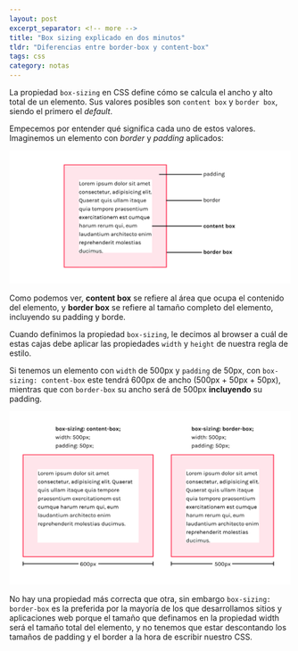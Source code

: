 ```yaml
---
layout: post
excerpt_separator: <!-- more -->
title: "Box sizing explicado en dos minutos"
tldr: "Diferencias entre border-box y content-box"
tags: css
category: notas
---
```


La propiedad ```box-sizing``` en CSS define cómo se calcula el ancho y alto total de un elemento. Sus valores posibles son ```content box``` y ```border box```, siendo el primero el *default*.

Empecemos por entender qué significa cada uno de estos valores. Imaginemos un elemento con *border* y *padding* aplicados:

![Ilustración que muestra la caja del contenido y la caja del borde en un elemento](/assets/img/posts/box-sizing-example.png)

Como podemos ver, **content box** se refiere al área que ocupa el contenido del elemento, y **border box** se refiere al tamaño completo del elemento, incluyendo su padding y borde.

Cuando definimos la propiedad ```box-sizing```, le decimos al browser a cuál de estas cajas debe aplicar las propiedades ```width``` y ```height``` de nuestra regla de estilo.

Si tenemos un elemento con ```width``` de 500px y ```padding``` de 50px, con ```box-sizing: content-box``` este tendrá 600px de ancho (500px + 50px + 50px), mientras que con ```border-box``` su ancho será de 500px **incluyendo** su padding.

![Comparativa entre brder-box y content-box](/assets/img/posts/box-sizing-example-2.png)

No hay una propiedad más correcta que otra, sin embargo ```box-sizing: border-box``` es la preferida por la mayoría de los que desarrollamos sitios y aplicaciones web porque el tamaño que definamos en la propiedad width será el tamaño total del elemento, y no tenemos que estar descontando los tamaños de padding y el border a la hora de escribir nuestro CSS.

